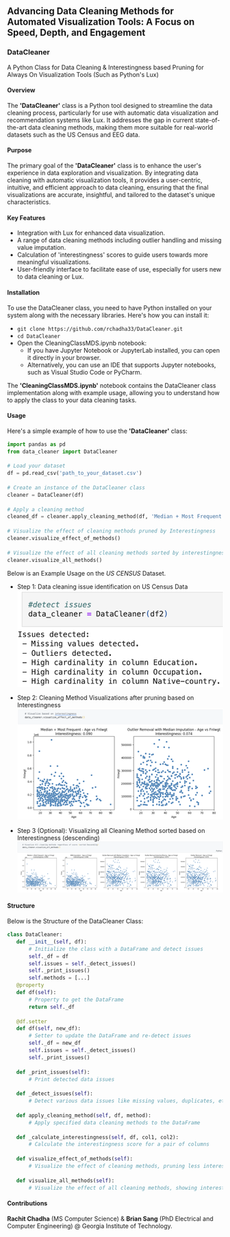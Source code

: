 ## Advancing Data Cleaning Methods for Automated Visualization Tools: A Focus on Speed, Depth, and Engagement

### **DataCleaner**
A Python Class for Data Cleaning &amp; Interestingness based Pruning for Always On Visualization Tools (Such as Python's Lux)

#### **Overview**
The **'DataCleaner'** class is a Python tool designed to streamline the data cleaning process, particularly for use with automatic data visualization and recommendation systems like Lux. It addresses the gap in current state-of-the-art data cleaning methods, making them more suitable for real-world datasets such as the US Census and EEG data.

#### **Purpose**
The primary goal of the **'DataCleaner'** class is to enhance the user's experience in data exploration and visualization. By integrating data cleaning with automatic visualization tools, it provides a user-centric, intuitive, and efficient approach to data cleaning, ensuring that the final visualizations are accurate, insightful, and tailored to the dataset's unique characteristics.

#### **Key Features**
- Integration with Lux for enhanced data visualization.
- A range of data cleaning methods including outlier handling and missing value imputation.
- Calculation of 'interestingness' scores to guide users towards more meaningful visualizations.
- User-friendly interface to facilitate ease of use, especially for users new to data cleaning or Lux.

#### **Installation**

To use the DataCleaner class, you need to have Python installed on your system along with the necessary libraries. Here's how you can install it:

- ```git clone https://github.com/rchadha33/DataCleaner.git```
- ```cd DataCleaner```
- Open the CleaningClassMDS.ipynb notebook:
    - If you have Jupyter Notebook or JupyterLab installed, you can open it directly in your browser.
    - Alternatively, you can use an IDE that supports Jupyter notebooks, such as Visual Studio Code or PyCharm.

The **'CleaningClassMDS.ipynb'** notebook contains the DataCleaner class implementation along with example usage, allowing you to understand how to apply the class to your data cleaning tasks.

#### **Usage**
Here's a simple example of how to use the **'DataCleaner'** class:

```python
import pandas as pd
from data_cleaner import DataCleaner

# Load your dataset
df = pd.read_csv('path_to_your_dataset.csv')

# Create an instance of the DataCleaner class
cleaner = DataCleaner(df)

# Apply a cleaning method
cleaned_df = cleaner.apply_cleaning_method(df, 'Median + Most Frequent')

# Visualize the effect of cleaning methods pruned by Interestingness
cleaner.visualize_effect_of_methods()

# Visualize the effect of all cleaning methods sorted by interestingness
cleaner.visualize_all_methods()
```

Below is an Example Usage on the *US CENSUS* Dataset. 
- Step 1: Data cleaning issue identification on US Census Data
![Step 1](images/Step1.png)

- Step 2: Cleaning Method Visualizations after pruning based on Interestingness
![Step 2](images/Step2.png)

- Step 3 (Optional): Visualizing all Cleaning Method sorted based on Interestingness (descending)
![Step 3](images/Step3.png)

#### Structure
Below is the Structure of the DataCleaner Class:
```python
class DataCleaner:
   def __init__(self, df):
       # Initialize the class with a DataFrame and detect issues
       self._df = df
       self.issues = self._detect_issues()
       self._print_issues()
       self.methods = [...]
   @property
   def df(self):
       # Property to get the DataFrame
       return self._df

   @df.setter
   def df(self, new_df):
       # Setter to update the DataFrame and re-detect issues
       self._df = new_df
       self.issues = self._detect_issues()
       self._print_issues()

   def _print_issues(self):
       # Print detected data issues

   def _detect_issues(self):
       # Detect various data issues like missing values, duplicates, etc.

   def apply_cleaning_method(self, df, method):
       # Apply specified data cleaning methods to the DataFrame

   def _calculate_interestingness(self, df, col1, col2):
       # Calculate the interestingness score for a pair of columns

   def visualize_effect_of_methods(self):
       # Visualize the effect of cleaning methods, pruning less interesting visualizations

   def visualize_all_methods(self):
       # Visualize the effect of all cleaning methods, showing interestingness scores
```
#### **Contributions**
**Rachit Chadha** (MS Computer Science) & **Brian Sang** (PhD Electrical and Computer Engineering) @ Georgia Institute of Technology.





